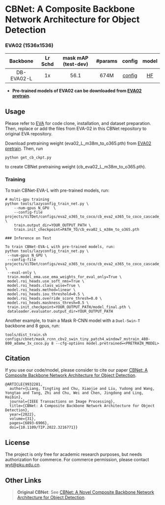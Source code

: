 # CBNet: A Composite Backbone Network Architecture for Object Detection

### EVA02 (1536x1536)
|  Backbone  | Lr Schd | mask mAP (test-dev) | #params |                            config                            |                       model                       |
| :--------: | :-----: | :-----------------: | :-----: | :----------------------------------------------------------: | :-----------------------------------------------: |
| DB-EVA02-L |   1x    |        56.1         |  674M   | [config](EVA-02/det/projects/ViTDet/configs/eva2_o365_to_coco/cb_eva2_o365_to_coco_cascade_mask_rcnn_vitdet_l_8attn_1536_lrd0p8.py) | [HF](https://huggingface.co/weeewe/CBNetV2-EVA02) |

- **Pre-trained models of EVA02 can be downloaded from [EVA02 pretrain](https://github.com/baaivision/EVA/tree/master/EVA-02/det)**.

## Usage

Please refer to [EVA](https://github.com/baaivision/EVA/tree/master/EVA-02/) for code clone, installation, and dataset preparation.
Then, replace or add the files from EVA-02 in this CBNet repository to original EVA repository.

Download pretraining weight (eva02_L_m38m_to_o365.pth) from [EVA02 pretrain](https://github.com/baaivision/EVA/tree/master/EVA-02/det).
Then, run
```
python get_cb_ckpt.py
```
to create CBNet pretraining weight (cb_eva02_L_m38m_to_o365.pth).

### Training

To train CBNet-EVA-L with pre-trained models, run:
```
# multi-gpu training
python tools/lazyconfig_train_net.py \
    --num-gpus N_GPU  \
    --config-file projects/ViTDet/configs/eva2_o365_to_coco/cb_eva2_o365_to_coco_cascade_mask_rcnn_vitdet_l_8attn_1536_lrd0p8.py \
    train.output_dir=YOUR_OUTPUT_PATH \
    train.init_checkpoint=PATH_TO/cb_eva02_L_m38m_to_o365.pth

### Inference on Test

To train CBNet-EVA-L with pre-trained models, run:
python tools/lazyconfig_train_net.py \
 --num-gpus N_GPU \
 --config-file projects/ViTDet/configs/eva2_o365_to_coco/cb_eva2_o365_to_coco_cascade_mask_rcnn_vitdet_l_8attn_1536_lrd0p8.py \
 --eval-only \
 train.model_ema.use_ema_weights_for_eval_only=True \
 model.roi_heads.use_soft_nms=True \
 model.roi_heads.class_wise=True \
 model.roi_heads.method=linear \
 model.roi_heads.iou_threshold=0.5 \
 model.roi_heads.override_score_thresh=0.0 \
 model.roi_heads.maskness_thresh=0.5 \
 train.init_checkpoint=YOUR_OUTPUT_PATH/model_final.pth \
 dataloader.evaluator.output_dir=YOUR_OUTPUT_PATH
```


Another  example, to train a Mask R-CNN model with a `Duel-Swin-T` backbone and 8 gpus, run:
```
tools/dist_train.sh configs/cbnet/mask_rcnn_cbv2_swin_tiny_patch4_window7_mstrain_480-800_adamw_3x_coco.py 8 --cfg-options model.pretrained=<PRETRAIN_MODEL> 
```

## Citation
If you use our code/model, please consider to cite our paper [CBNet: A Composite Backbone Network Architecture for Object Detection](http://arxiv.org/abs/2107.00420).
```
@ARTICLE{9932281,
  author={Liang, Tingting and Chu, Xiaojie and Liu, Yudong and Wang, Yongtao and Tang, Zhi and Chu, Wei and Chen, Jingdong and Ling, Haibin},
  journal={IEEE Transactions on Image Processing}, 
  title={CBNet: A Composite Backbone Network Architecture for Object Detection}, 
  year={2022},
  volume={31},
  pages={6893-6906},
  doi={10.1109/TIP.2022.3216771}}
```

## License
The project is only free for academic research purposes, but needs authorization for commerce. For commerce permission, please contact wyt@pku.edu.cn.


## Other Links
> **Original CBNet**: See [CBNet: A Novel Composite Backbone Network Architecture for Object Detection](https://github.com/VDIGPKU/CBNet).